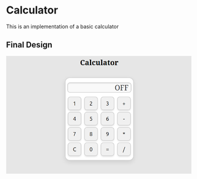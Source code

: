 # Calculator
This is an implementation of a basic calculator

## Final Design
![calc](./calc-final.png)
